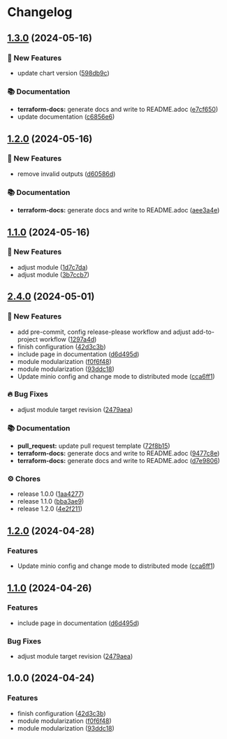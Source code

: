 # Changelog

## [1.3.0](https://github.com/GersonRS/modern-gitops-stack-module-zookeeper/compare/v1.2.0...v1.3.0) (2024-05-16)


### 🚀 New Features

* update chart version ([598db9c](https://github.com/GersonRS/modern-gitops-stack-module-zookeeper/commit/598db9c7fa31a9b4ce1168ac35b2f1785dbc34b4))


### 📚 Documentation

* **terraform-docs:** generate docs and write to README.adoc ([e7cf650](https://github.com/GersonRS/modern-gitops-stack-module-zookeeper/commit/e7cf650a20e0126fdebcc105cda77816e1a81ce9))
* update documentation ([c6856e6](https://github.com/GersonRS/modern-gitops-stack-module-zookeeper/commit/c6856e60e660181730dbcebe2ad14e9ce6688307))

## [1.2.0](https://github.com/GersonRS/modern-gitops-stack-module-zookeeper/compare/v1.1.0...v1.2.0) (2024-05-16)


### 🚀 New Features

* remove invalid outputs ([d60586d](https://github.com/GersonRS/modern-gitops-stack-module-zookeeper/commit/d60586dc6c8c6bd980c2f4a7820772dc88d551b3))


### 📚 Documentation

* **terraform-docs:** generate docs and write to README.adoc ([aee3a4e](https://github.com/GersonRS/modern-gitops-stack-module-zookeeper/commit/aee3a4eb9a3ae92edfe25d410d3a16ac919bb12b))

## [1.1.0](https://github.com/GersonRS/modern-gitops-stack-module-zookeeper/compare/v1.0.0...v1.1.0) (2024-05-16)


### 🚀 New Features

* adjust module ([1d7c7da](https://github.com/GersonRS/modern-gitops-stack-module-zookeeper/commit/1d7c7da820d0b07f82ccda4b6cb99b0261c7a4eb))
* adjust module ([3b7ccb7](https://github.com/GersonRS/modern-gitops-stack-module-zookeeper/commit/3b7ccb7dbb11a9a2ac70c8f5cf6f582eaf70db5b))

## [2.4.0](https://github.com/GersonRS/modern-gitops-stack-module-minio/compare/v2.3.0...v2.4.0) (2024-05-01)


### 🚀 New Features

* add pre-commit, config release-please workflow and adjust add-to-project workflow ([1297a4d](https://github.com/GersonRS/modern-gitops-stack-module-minio/commit/1297a4d3c500c07a0975f4f9b31b2ee5846ce1d1))
* finish configuration ([42d3c3b](https://github.com/GersonRS/modern-gitops-stack-module-minio/commit/42d3c3bb399e003ce95513457b9ceae1be269719))
* include page in documentation ([d6d495d](https://github.com/GersonRS/modern-gitops-stack-module-minio/commit/d6d495d8d0ca4fbd587aa0acd2fe8955850a0d94))
* module modularization ([f0f6f48](https://github.com/GersonRS/modern-gitops-stack-module-minio/commit/f0f6f48b11ab448280f1c809e4ddfbb781a4a495))
* module modularization ([93ddc18](https://github.com/GersonRS/modern-gitops-stack-module-minio/commit/93ddc1805cc5cb6eabf8e18c6602d3e73a5543ee))
* Update minio config and change mode to distributed mode ([cca6ff1](https://github.com/GersonRS/modern-gitops-stack-module-minio/commit/cca6ff1eed86264a89d44fd8fa314af6d8e6a87e))


### 🔥 Bug Fixes

* adjust module target revision ([2479aea](https://github.com/GersonRS/modern-gitops-stack-module-minio/commit/2479aea5459a3a09002061efb8c37b4084c5dc14))


### 📚 Documentation

* **pull_request:** update pull request template ([72f8b15](https://github.com/GersonRS/modern-gitops-stack-module-minio/commit/72f8b1535bf1c7e2f3f081debf90cea34b3fc5ef))
* **terraform-docs:** generate docs and write to README.adoc ([9477c8e](https://github.com/GersonRS/modern-gitops-stack-module-minio/commit/9477c8ea11903f69fda72ec51b3cc13db703b93d))
* **terraform-docs:** generate docs and write to README.adoc ([d7e9806](https://github.com/GersonRS/modern-gitops-stack-module-minio/commit/d7e9806c63124b66dd3d25fa5259a997cc280860))


### ⚙️ Chores

* release 1.0.0 ([1aa4277](https://github.com/GersonRS/modern-gitops-stack-module-minio/commit/1aa4277287af68ac86105686a6bb12ce1feaad2e))
* release 1.1.0 ([bba3ae9](https://github.com/GersonRS/modern-gitops-stack-module-minio/commit/bba3ae9232b9f0c5e5dc818b12333b5e0b1f094d))
* release 1.2.0 ([4e2f211](https://github.com/GersonRS/modern-gitops-stack-module-minio/commit/4e2f2114331fd6b1aceecc449092a65bb91b7f44))

## [1.2.0](https://github.com/GersonRS/modern-gitops-stack-module-minio/compare/v1.1.0...v1.2.0) (2024-04-28)


### Features

* Update minio config and change mode to distributed mode ([cca6ff1](https://github.com/GersonRS/modern-gitops-stack-module-minio/commit/cca6ff1eed86264a89d44fd8fa314af6d8e6a87e))

## [1.1.0](https://github.com/GersonRS/modern-gitops-stack-module-minio/compare/v1.0.0...v1.1.0) (2024-04-26)


### Features

* include page in documentation ([d6d495d](https://github.com/GersonRS/modern-gitops-stack-module-minio/commit/d6d495d8d0ca4fbd587aa0acd2fe8955850a0d94))


### Bug Fixes

* adjust module target revision ([2479aea](https://github.com/GersonRS/modern-gitops-stack-module-minio/commit/2479aea5459a3a09002061efb8c37b4084c5dc14))

## 1.0.0 (2024-04-24)


### Features

* finish configuration ([42d3c3b](https://github.com/GersonRS/modern-gitops-stack-module-minio/commit/42d3c3bb399e003ce95513457b9ceae1be269719))
* module modularization ([f0f6f48](https://github.com/GersonRS/modern-gitops-stack-module-minio/commit/f0f6f48b11ab448280f1c809e4ddfbb781a4a495))
* module modularization ([93ddc18](https://github.com/GersonRS/modern-gitops-stack-module-minio/commit/93ddc1805cc5cb6eabf8e18c6602d3e73a5543ee))
